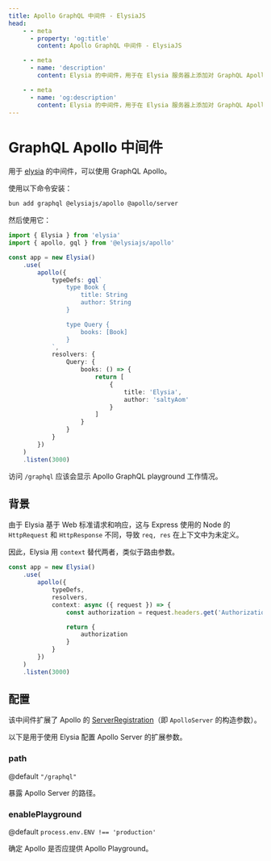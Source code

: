 ```yaml
---
title: Apollo GraphQL 中间件 - ElysiaJS
head:
    - - meta
      - property: 'og:title'
        content: Apollo GraphQL 中间件 - ElysiaJS

    - - meta
      - name: 'description'
        content: Elysia 的中间件，用于在 Elysia 服务器上添加对 GraphQL Apollo 的支持。通过 "bun add graphql @elysiajs/apollo @apollo/server" 安装中间件。

    - - meta
      - name: 'og:description'
        content: Elysia 的中间件，用于在 Elysia 服务器上添加对 GraphQL Apollo 的支持。通过 "bun add graphql @elysiajs/apollo @apollo/server" 安装中间件。
---
```


# GraphQL Apollo 中间件

用于 [elysia](https://github.com/elysiajs/elysia) 的中间件，可以使用 GraphQL Apollo。

使用以下命令安装：

```bash
bun add graphql @elysiajs/apollo @apollo/server
```

然后使用它：

```typescript
import { Elysia } from 'elysia'
import { apollo, gql } from '@elysiajs/apollo'

const app = new Elysia()
	.use(
		apollo({
			typeDefs: gql`
				type Book {
					title: String
					author: String
				}

				type Query {
					books: [Book]
				}
			`,
			resolvers: {
				Query: {
					books: () => {
						return [
							{
								title: 'Elysia',
								author: 'saltyAom'
							}
						]
					}
				}
			}
		})
	)
	.listen(3000)
```

访问 `/graphql` 应该会显示 Apollo GraphQL playground 工作情况。

## 背景

由于 Elysia 基于 Web 标准请求和响应，这与 Express 使用的 Node 的 `HttpRequest` 和 `HttpResponse` 不同，导致 `req, res` 在上下文中为未定义。

因此，Elysia 用 `context` 替代两者，类似于路由参数。

```typescript
const app = new Elysia()
	.use(
		apollo({
			typeDefs,
			resolvers,
			context: async ({ request }) => {
				const authorization = request.headers.get('Authorization')

				return {
					authorization
				}
			}
		})
	)
	.listen(3000)
```

## 配置

该中间件扩展了 Apollo 的 [ServerRegistration](https://www.apollographql.com/docs/apollo-server/api/apollo-server/#options)（即 `ApolloServer` 的构造参数）。

以下是用于使用 Elysia 配置 Apollo Server 的扩展参数。

### path

@default `"/graphql"`

暴露 Apollo Server 的路径。

### enablePlayground

@default `process.env.ENV !== 'production'`

确定 Apollo 是否应提供 Apollo Playground。